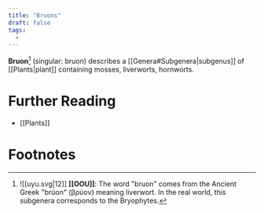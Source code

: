 ```yaml
---
title: "Bruons"
draft: false
tags:
  - 
---
```


**Bruon**[^brn] (singular: bruon) describes a [[Genera#Subgenera|subgenus]] of [[Plants|plant]] containing mosses, liverworts, hornworts. 

# Further Reading
- [[Plants]]

# Footnotes
[^brn]: ![[uyu.svg|12]] **[[OOU]]**:  The word "bruon" comes from the Ancient Greek "brúon" (βρύον) meaning liverwort. In the real world, this subgenera corresponds to the Bryophytes.